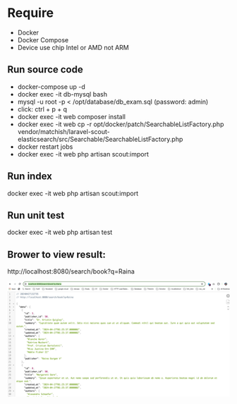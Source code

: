 # Require
- Docker
- Docker Compose
- Device use chip Intel or AMD not ARM

## Run source code
- docker-compose up -d
- docker exec -it db-mysql bash
- mysql -u root -p < /opt/database/db_exam.sql (password: admin)
- click: ctrl + p + q
- docker exec -it web composer install
- docker exec -it web cp -r opt/docker/patch/SearchableListFactory.php vendor/matchish/laravel-scout-elasticsearch/src/Searchable/SearchableListFactory.php
- docker restart jobs
- docker exec -it web php artisan scout:import


## Run index
docker exec -it web php artisan scout:import
## Run unit test
docker exec -it web php artisan test

## Brower to view result:
http://localhost:8080/search/book?q=Raina

![img.png](img.png)
